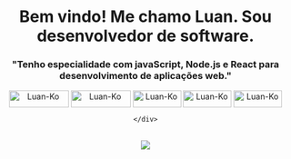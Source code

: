 <h1 align="center">Bem vindo! Me chamo Luan. Sou desenvolvedor de software.</h1>


<h3 align="center">"Tenho especialidade com javaScript, Node.js e React para desenvolvimento de aplicações web."</h3>

  

  <div align="center" style="flex-basis: 48%;">
    <img align="center" alt="Luan-Ko" height="30" width="105" src="https://img.shields.io/badge/JavaScript-F7DF1E?style=for-the-badge&logo=javascript&logoColor=black">
    <img align="center" alt="Luan-Ko" height="30" width="105" src="https://img.shields.io/badge/React_Native-20232A?style=for-the-badge&logo=react&logoColor=61DAFB">
    <img align="center" alt="Luan-Ko" height="30" width="85" src="https://img.shields.io/badge/React-20232A?style=for-the-badge&logo=react&logoColor=61DAFB">
    <img align="center" alt="Luan-Ko" height="30" width="85" src="https://img.shields.io/badge/HTML5-E34F26?style=for-the-badge&logo=html5&logoColor=white">
    <img align="center" alt="Luan-Ko" height="30" width="85" src="https://img.shields.io/badge/CSS3-1572B6?style=for-the-badge&logo=css3&logoColor=white">
    
    </div>

  ##
    
  <div> 
  <a href="https://www.linkedin.com/in/luancaetano/" target="_blank"><img src="https://img.shields.io/badge/-LinkedIn-%230077B5?style=for-the-badge&logo=linkedin&logoColor=white" target="_blank"> 
 </div>
    
  

  

